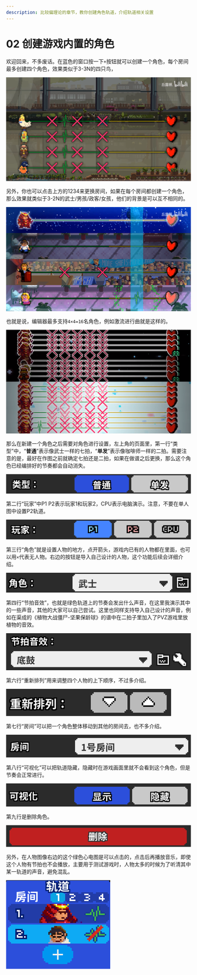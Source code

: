 ```yaml
---
description: 比较偏理论的章节，教你创建角色轨道，介绍轨道相关设置
---
```


# 02 创建游戏内置的角色

欢迎回来，不多废话。在蓝色的窗口按一下`+`按钮就可以创建一个角色，每个房间最多创建四个角色，效果类似于3-3N的四只鸟，

![](.gitbook/assets/0.png)

另外，你也可以点击上方的1234来更换房间，如果在每个房间都创建一个角色，那么效果就类似于3-2N的武士/男孩/政客/女孩，他们的背景是可以互不相同的。

![](.gitbook/assets/1.png)

也就是说，编辑器最多支持`4×4=16`名角色，例如激流进行曲就是这样的。

![](.gitbook/assets/2.png)

那么在新建一个角色之后需要对角色进行设置，左上角的页面里，第一行“类型”中，“**普通**”表示像武士一样的七拍，“**单发**”表示像咖啡师一样的二拍。需要注意的是，最好在作图之前就确定七拍还是二拍，如果在做谱之后更换，那么这个角色已经编排好的节奏都会自动消失。

![](.gitbook/assets/3.png)

第二行“玩家”中P1 P2表示玩家1和玩家2，CPU表示电脑演示。注意，不要在单人图中设置P2轨道。

![](.gitbook/assets/4.png)

第三行“角色”就是设置人物的地方，点开箭头，游戏内已有的人物都在里面，也可以用`×`代表无人物。右边的按钮是导入自己设计的人物，这个功能后续会详细介绍。

![](.gitbook/assets/5.png)

第四行“节拍音效”，也就是绿色轨道上的节奏会发出什么声音，在这里我演示其中的一些声音，其他的大家可以自己尝试。这里也同样支持导入自己设计的声音，例如在渠成的《植物大战僵尸-坚果保龄球》的谱中在二拍子里加入了PVZ游戏里放植物的音效。

![](.gitbook/assets/6.png)

第六行“重新排列”用来调整四个人物的上下顺序，不过多介绍。

![](.gitbook/assets/7.png)

第七行“房间”可以把一个角色整体移动到其他的房间去，也不多介绍。

![](.gitbook/assets/8.png)

第八行“可视化”可以把轨道隐藏，隐藏时在游戏画面里就不会看到这个角色，但是节奏会正常进行。

![](.gitbook/assets/9.png)

第九行是删除角色。

![](.gitbook/assets/10.png)

另外，在人物图像右边的这个绿色心电图是可以点击的，点击后再播放音乐，即使这个人物有节拍也不会播放，主要用于测试游戏时，人物太多的时候为了听清其中某一轨道的声音，避免混乱。

![](.gitbook/assets/11.png)

